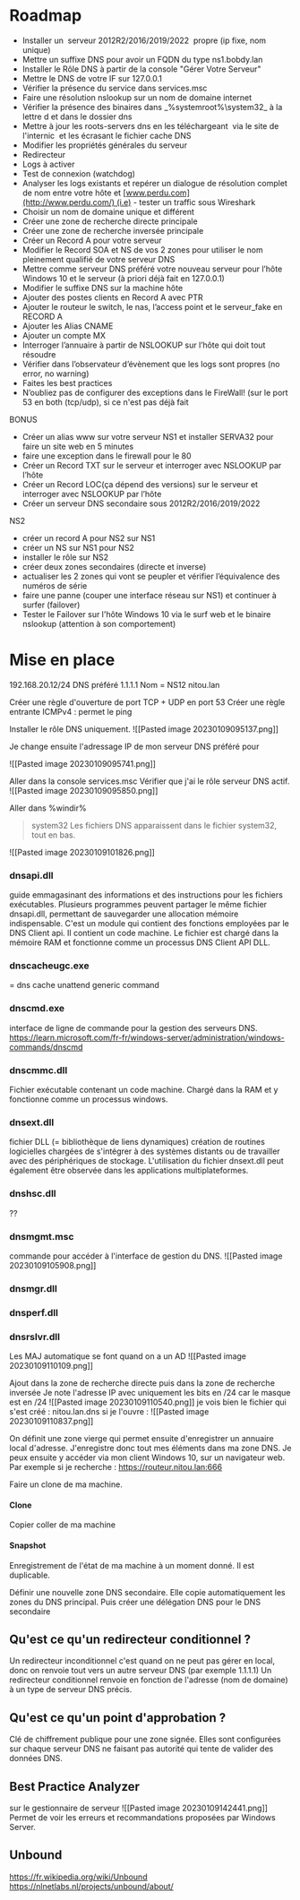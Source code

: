 # Roadmap

-   Installer un  serveur 2012R2/2016/2019/2022  propre (ip fixe, nom unique)
-   Mettre un suffixe DNS pour avoir un FQDN du type ns1.bobdy.lan
-   Installer le Rôle DNS à partir de la console "Gérer Votre Serveur"
-   Mettre le DNS de votre IF sur 127.0.0.1
-   Vérifier la présence du service dans services.msc
-   Faire une résolution nslookup sur un nom de domaine internet
-   Vérifier la présence des binaires dans _%systemroot%\system32\_ à la lettre d et dans le dossier dns
-   Mettre à jour les roots-servers dns en les téléchargeant  via le site de l'internic  et les écrasant le fichier cache DNS
-   Modifier les propriétés générales du serveur  
-   Redirecteur
-   Logs à activer
-   Test de connexion (watchdog)
-   Analyser les logs existants et repérer un dialogue de résolution complet de nom entre votre hôte et [www.perdu.com](http://www.perdu.com/) (i.e) - tester un traffic sous Wireshark 
-   Choisir un nom de domaine unique et différent
-   Créer une zone de recherche directe principale
-   Créer une zone de recherche inversée principale
-   Créer un Record A pour votre serveur
-   Modifier le Record SOA et NS de vos 2 zones pour utiliser le nom pleinement qualifié de votre serveur DNS
-   Mettre comme serveur DNS préféré votre nouveau serveur pour l’hôte Windows 10 et le serveur (à priori déjà fait en 127.0.0.1)
-   Modifier le suffixe DNS sur la machine hôte
-   Ajouter des postes clients en Record A avec PTR
-   Ajouter le routeur le switch, le nas, l’access point et le serveur_fake en RECORD A
-   Ajouter les Alias CNAME
-   Ajouter un compte MX
-   Interroger l’annuaire à partir de NSLOOKUP sur l’hôte qui doit tout résoudre
-   Vérifier dans l’observateur d’évènement que les logs sont propres (no error, no warning)
-   Faites les best practices 
-   N’oubliez pas de configurer des exceptions dans le FireWall! (sur le port 53 en both (tcp/udp), si ce n'est pas déjà fait

BONUS
-   Créer un alias www sur votre serveur NS1 et installer SERVA32 pour faire un site web en 5 minutes
-   faire une exception dans le firewall pour le 80
-   Créer un Record TXT sur le serveur et interroger avec NSLOOKUP par l’hôte
-   Créer un Record LOC(ça dépend des versions) sur le serveur et interroger avec NSLOOKUP par l’hôte
-   Créer un serveur DNS secondaire sous 2012R2/2016/2019/2022  

NS2
-   créer un record A pour NS2 sur NS1
-   créer un NS sur NS1 pour NS2
-   installer le rôle sur NS2
-   créer deux zones secondaires (directe et inverse)
-   actualiser les 2 zones qui vont se peupler et vérifier l’équivalence des numéros de série
-   faire une panne (couper une interface réseau sur NS1) et continuer à surfer (failover)
-   Tester le Failover sur l'hôte Windows 10 via le surf web et le binaire nslookup (attention à son comportement)

# Mise en place

192.168.20.12/24
DNS préféré 1.1.1.1
Nom = NS12
nitou.lan

Créer une règle d'ouverture de port TCP + UDP en port 53
Créer une règle entrante ICMPv4 : permet le ping


Installer le rôle DNS uniquement.
![[Pasted image 20230109095137.png]]

Je change ensuite l'adressage IP de mon serveur DNS préféré pour 

![[Pasted image 20230109095741.png]]

Aller dans la console services.msc
Vérifier que j'ai le rôle serveur DNS actif.
![[Pasted image 20230109095850.png]]

Aller dans %windir%
> system32
Les fichiers DNS apparaissent dans le fichier system32, tout en bas. 

![[Pasted image 20230109101826.png]]

### dnsapi.dll
guide emmagasinant des informations et des instructions pour les fichiers exécutables. 
Plusieurs programmes peuvent partager le même fichier dnsapi.dll, permettant de sauvegarder une allocation mémoire indispensable. 
C'est un module qui contient des fonctions employées par le DNS Client api. Il contient un code machine. Le fichier est chargé dans la mémoire RAM et fonctionne comme un processus DNS Client API DLL. 

### dnscacheugc.exe
= dns cache unattend generic command

### dnscmd.exe
interface de ligne de commande pour la gestion des serveurs DNS. 
https://learn.microsoft.com/fr-fr/windows-server/administration/windows-commands/dnscmd

### dnscmmc.dll
Fichier exécutable contenant un code machine.
Chargé dans la RAM et y fonctionne comme un processus windows.

### dnsext.dll
fichier DLL (= bibliothèque de liens dynamiques)
création de routines logicielles chargées de s'intégrer à des systèmes distants ou de travailler avec des périphériques de stockage. L'utilisation du fichier dnsext.dll peut également être observée dans les applications multiplateformes.

### dnshsc.dll
??

### dnsmgmt.msc
commande pour accéder à l'interface de gestion du DNS.
![[Pasted image 20230109105908.png]]

### dnsmgr.dll
### dnsperf.dll
### dnsrslvr.dll

Les MAJ automatique se font quand on a un AD
![[Pasted image 20230109110109.png]]

Ajout dans la zone de recherche directe puis dans la zone de recherche inversée
Je note l'adresse IP avec uniquement les bits en /24 car le masque est en /24
![[Pasted image 20230109110540.png]]
je vois bien le fichier qui s'est créé : nitou.lan.dns
si je l'ouvre : 
![[Pasted image 20230109110837.png]]

On définit une zone vierge qui permet ensuite d'enregistrer un annuaire local d'adresse. 
J'enregistre donc tout mes éléments dans ma zone DNS. 
Je peux ensuite y accéder via mon client Windows 10, sur un navigateur web. 
Par exemple si je recherche :
https://routeur.nitou.lan:666


Faire un clone de ma machine. 
#### Clone
Copier coller de ma machine
#### Snapshot
Enregistrement de l'état de ma machine à un moment donné.
Il est duplicable.

Définir une nouvelle zone DNS secondaire. Elle copie automatiquement les zones du DNS principal.
Puis créer une délégation DNS pour le DNS secondaire

## Qu'est ce qu'un redirecteur conditionnel ?
Un redirecteur inconditionnel c'est quand on ne peut pas gérer en local, donc on renvoie tout vers un autre serveur DNS (par exemple 1.1.1.1)
Un redirecteur conditionnel renvoie en fonction de l'adresse (nom de domaine) à un type de serveur DNS précis.

## Qu'est ce qu'un point d'approbation ? 
Clé de chiffrement publique pour une zone signée. Elles sont configurées sur chaque serveur DNS ne faisant pas autorité qui tente de valider des données DNS. 

## Best Practice Analyzer
sur le gestionnaire de serveur
![[Pasted image 20230109142441.png]]
Permet de voir les erreurs et recommandations proposées par Windows Server.

## Unbound
https://fr.wikipedia.org/wiki/Unbound
https://nlnetlabs.nl/projects/unbound/about/

